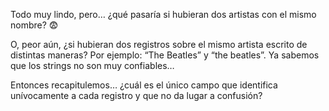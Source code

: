 Todo muy lindo, pero… ¿qué pasaría si hubieran dos artistas con el mismo nombre? :fearful:

O, peor aún, ¿si hubieran dos registros sobre el mismo artista escrito de distintas maneras? Por ejemplo: “The Beatles” y “the beatles”. Ya sabemos que los strings no son muy confiables… 

Entonces recapitulemos… ¿cuál es el único campo que identifica unívocamente a cada registro y que no da lugar a confusión?

<div
  class='mu-erd'
  data-entities='[
    {
      "name": "canciones",
      "columns": [
        {
          "name": "id_cancion",
          "type": "Integer",
          "pk": true
        },
        {
          "name": "titulo_cancion",
          "type": "Text"
        },
        {
          "name": "???",
          "type": "Text",
          "pk": false,
          "fk": {
            "to": { "entity": "artistas", "column": "nombre_artista" },
            "type": "many_to_one"
          }
        },
        {
          "name": "album",
          "type": "Text"
        },
        {
          "name": "anio",
          "type": "Integer"
        }
      ]
    },
    {
      "name": "artistas",
      "columns": [
        {
          "name": "id_artista",
          "type": "Integer",
          "pk": true
        },
        {
          "name": "nombre_artista",
          "type": "Text"
        },
        {
          "name": "integrantes",
          "type": "Text"
        },
        {
          "name": "genero",
          "type": "Text"
        },
        {
          "name": "nacionalidad",
          "type": "Text"
        }
      ]
    }
  ]'>
</div>


